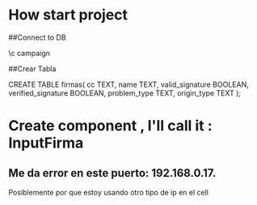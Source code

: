 # How start project

##Connect to DB

\c campaign

##Crear Tabla

CREATE TABLE firmas(
cc TEXT,
name TEXT,
valid_signature BOOLEAN,
verified_signature BOOLEAN,
problem_type TEXT,
origin_type TEXT
);

# Create component , I'll call it : InputFirma

## Me da error en este puerto: 192.168.0.17.

Posiblemente por que estoy usando otro tipo de ip en el cell
